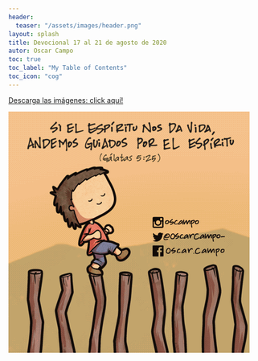 ```yaml
---
header:
  teaser: "/assets/images/header.png"
layout: splash
title: Devocional 17 al 21 de agosto de 2020
autor: Oscar Campo
toc: true
toc_label: "My Table of Contents"
toc_icon: "cog"
---
```

[Descarga las imágenes: click aquí!](/assets/downloads/Devo17-21ago2020.pdf)

[![](/assets/images/Devo17-21ago2020.gif)](/assets/downloads/Devo17-21ago2020.pdf)
